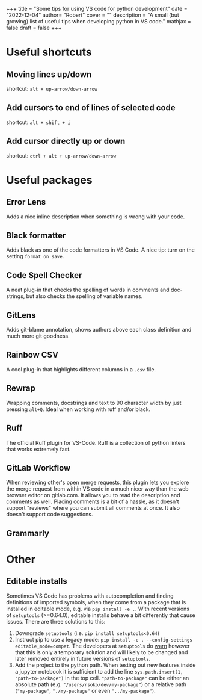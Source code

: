 +++
title = "Some tips for using VS code for python development"
date = "2022-12-04"
author= "Robert"
cover = ""
description = "A small (but growing) list of useful tips when developing python in VS code."
mathjax = false
draft = false
+++


# Useful shortcuts

## Moving lines up/down

shortcut: `alt + up-arrow/down-arrow`

## Add cursors to end of lines of selected code

shortcut: `alt + shift + i`

## Add cursor directly up or down

shortcut: `ctrl + alt + up-arrow/down-arrow`


# Useful packages

## Error Lens
Adds a nice inline description when something is wrong with your code.

## Black formatter
Adds black as one of the code formatters in VS Code. A nice tip: turn on the setting `format on save`.

## Code Spell Checker
A neat plug-in that checks the spelling of words in comments and doc-strings, but also checks the spelling of variable names.

## GitLens
Adds git-blame annotation, shows authors above each class definition and much more git goodness. 


## Rainbow CSV
A cool plug-in that highlights different columns in a `.csv` file. 

## Rewrap
Wrapping comments, docstrings and text to 90 character width by just pressing `alt+Q`. Ideal when working with ruff and/or black.

## Ruff
The official Ruff plugin for VS-Code. Ruff is a collection of python linters that works extremely fast. 

## GitLab Workflow
When reviewing other's open merge requests, this plugin lets you explore the merge request from within VS code in a much nicer way than the web browser editor on gitlab.com. It allows you to read the description and comments as well. Placing comments is a bit of a hassle, as it doesn't support "reviews" where you can submit all comments at once. It also doesn't support code suggestions. 

## Grammarly


# Other

## Editable installs
Sometimes VS Code has problems with autocompletion and finding definitions of imported symbols, when they come from a package that is installed in editable mode, e.g. via `pip install -e .`. With recent versions of `setuptools` (>=0.64.0), editable installs behave a bit differently that cause issues. There are three solutions to this:

1. Downgrade `setuptools` (i.e. `pip install setuptools<0.64`)
2. Instruct pip to use a legacy mode: `pip install -e . --config-settings editable_mode=compat`. The developers at `setuptools` do [warn](https://setuptools.pypa.io/en/latest/userguide/development_mode.html#legacy-behavior) however that this is only a temporary solution and will likely to be changed and later removed entirely in future versions of `setuptools`. 
3. Add the project to the python path. When testing out new features inside a jupyter notebook it is sufficient to add the line `sys.path.insert(1, "path-to-package")` in the top cell. `"path-to-package"` can be either an absolute path (e.g. `"/users/rsoko/dev/my-package"`) or a relative path (`"my-package"`, `"./my-package"` or even `"../my-package"`). 

